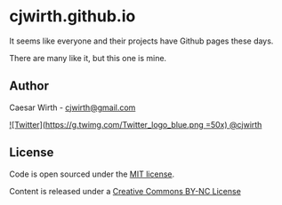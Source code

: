 # cjwirth.github.io

It seems like everyone and their projects have Github pages these days.

There are many like it, but this one is mine.


## Author

Caesar Wirth - cjwirth@gmail.com

[![Twitter](https://g.twimg.com/Twitter_logo_blue.png =50x) @cjwirth](https://twitter.com/cjwirth)


## License

Code is open sourced under the [MIT license](LICENSE.md).

Content is released under a [Creative Commons BY-NC License](http://creativecommons.org/licenses/by-nc/4.0/)

